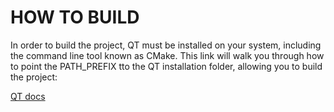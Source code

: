 # HOW TO BUILD
In order to build the project, QT must be installed on your system, including the command line tool known as CMake. This link will walk you through how to point the PATH_PREFIX tto the QT installation folder, allowing you to build the project:

[QT docs](https://doc.qt.io/qt-6/cmake-manual.html)
